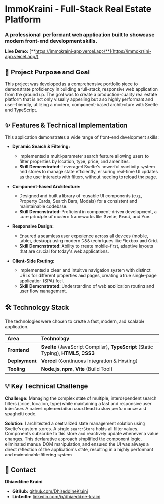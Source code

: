 # ImmoKraini - Full-Stack Real Estate Platform

### A professional, performant web application built to showcase modern front-end development skills.

**Live Demo:** [**https://immokraini-app.vercel.app/**](https://immokraini-app.vercel.app/)

## 🎯 Project Purpose and Goal

This project was developed as a comprehensive portfolio piece to demonstrate proficiency in building a full-stack, responsive web application from the ground up. The goal was to create a production-quality real estate platform that is not only visually appealing but also highly performant and user-friendly, utilizing a modern, component-based architecture with Svelte and TypeScript.

## ✨ Features & Technical Implementation

This application demonstrates a wide range of front-end development skills:

* **Dynamic Search & Filtering:**
    * Implemented a multi-parameter search feature allowing users to filter properties by location, type, price, and amenities.
    * **Skill Demonstrated:** Leveraged Svelte's powerful reactivity system and stores to manage state efficiently, ensuring real-time UI updates as the user interacts with filters, without needing to reload the page.

* **Component-Based Architecture:**
    * Designed and built a library of reusable UI components (e.g., Property Cards, Search Bars, Modals) for a consistent and maintainable codebase.
    * **Skill Demonstrated:** Proficient in component-driven development, a core principle of modern frameworks like Svelte, React, and Vue.

* **Responsive Design:**
    * Ensured a seamless user experience across all devices (mobile, tablet, desktop) using modern CSS techniques like Flexbox and Grid.
    * **Skill Demonstrated:** Ability to create mobile-first, adaptive layouts that are crucial for today's web applications.

* **Client-Side Routing:**
    * Implemented a clean and intuitive navigation system with distinct URLs for different properties and pages, creating a true single-page application (SPA) feel.
    * **Skill Demonstrated:** Understanding of web application routing and user flow management.

## 🛠️ Technology Stack

The technologies were chosen to create a fast, modern, and scalable application.

| Area       | Technology                                                                                                  |
| :--------- | :---------------------------------------------------------------------------------------------------------- |
| **Frontend** | **Svelte** (JavaScript Compiler), **TypeScript** (Static Typing), **HTML5**, **CSS3** |
| **Deployment** | **Vercel** (Continuous Integration & Hosting)                                                              |
| **Tooling** | **Node.js**, **npm**, **Vite** (Build Tool)                                                                    |

## 💡 Key Technical Challenge

**Challenge:** Managing the complex state of multiple, interdependent search filters (price, location, type) while maintaining a fast and responsive user interface. A naive implementation could lead to slow performance and spaghetti code.

**Solution:** I architected a centralized state management solution using Svelte's custom stores. A single `searchStore` holds all filter values. Components subscribe to this store and reactively update whenever a value changes. This declarative approach simplified the component logic, eliminated manual DOM manipulation, and ensured the UI was always a direct reflection of the application's state, resulting in a highly performant and maintainable filtering system.


## 📧 Contact

**Dhiaeddine Kraini**
* **GitHub:** [github.com/DhiaeddineKraini](https://github.com/DhiaeddineKraini)
* **LinkedIn:** [linkedin.com/in/dhiaeddine-kraini](https://www.linkedin.com/in/dhiaeddine-kraini-565225299/)
